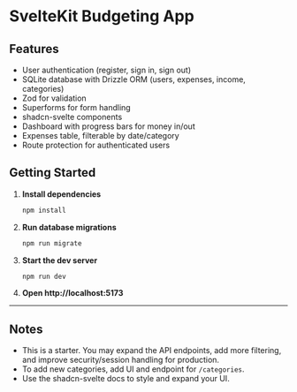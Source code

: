 # SvelteKit Budgeting App

## Features

- User authentication (register, sign in, sign out)
- SQLite database with Drizzle ORM (users, expenses, income, categories)
- Zod for validation
- Superforms for form handling
- shadcn-svelte components
- Dashboard with progress bars for money in/out
- Expenses table, filterable by date/category
- Route protection for authenticated users

## Getting Started

1. **Install dependencies**

   ```bash
   npm install
   ```

2. **Run database migrations**

   ```bash
   npm run migrate
   ```

3. **Start the dev server**

   ```bash
   npm run dev
   ```

4. **Open http://localhost:5173**

---

## Notes

- This is a starter. You may expand the API endpoints, add more filtering, and improve security/session handling for production.
- To add new categories, add UI and endpoint for `/categories`.
- Use the shadcn-svelte docs to style and expand your UI.
